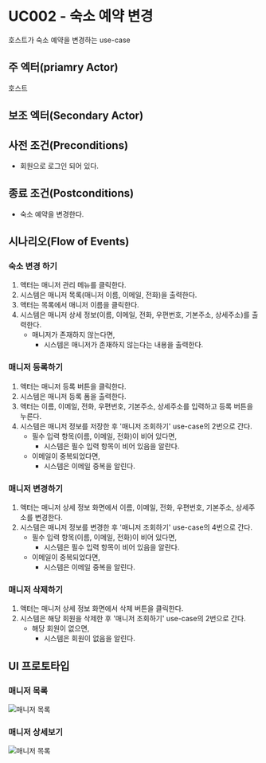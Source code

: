 # UC002 - 숙소 예약 변경

호스트가 숙소 예약을 변경하는 use-case

## 주 엑터(priamry Actor)

호스트

## 보조 엑터(Secondary Actor)

## 사전 조건(Preconditions)

- 회원으로 로그인 되어 있다.

## 종료 조건(Postconditions)

- 숙소 예약을 변경한다.

## 시나리오(Flow of Events)

### 숙소 변경 하기

1. 액터는 매니저 관리 메뉴를 클릭한다.
2. 시스템은 매니저 목록(매니저 이름, 이메일, 전화)을 출력한다.
3. 액터는 목록에서 매니저 이름을 클릭한다.
4. 시스템은 매니저 상세 정보(이름, 이메일, 전화, 우편번호, 기본주소, 상세주소)를 출력한다.
    - 매니저가 존재하지 않는다면, 
        - 시스템은 매니저가 존재하지 않는다는 내용을 출력한다.
    
### 매니저 등록하기

1. 액터는 매니저 등록 버튼을 클릭한다.
2. 시스템은 매니저 등록 폼을 출력한다.
3. 액터는 이름, 이메일, 전화, 우편번호, 기본주소, 상세주소를 입력하고 등록 버튼을 누른다.
4. 시스템은 매니저 정보를 저장한 후 '매니저 조회하기' use-case의 2번으로 간다.
    - 필수 입력 항목(이름, 이메일, 전화)이 비어 있다면,
        - 시스템은 필수 입력 항목이 비어 있음을 알란다.
    - 이메일이 중복되었다면,
        - 시스템은 이메일 중복을 알린다.

### 매니저 변경하기

1. 액터는 매니저 상세 정보 화면에서 이름, 이메일, 전화, 우편번호, 기본주소, 상세주소를 변경한다.
2. 시스템은 매니저 정보를 변경한 후 '매니저 조회하기' use-case의 4번으로 간다.
    - 필수 입력 항목(이름, 이메일, 전화)이 비어 있다면,
        - 시스템은 필수 입력 항목이 비어 있음을 알란다.
    - 이메일이 중복되었다면,
        - 시스템은 이메일 중복을 알린다.

### 매니저 삭제하기

1. 액터는 매니저 상세 정보 화면에서 삭제 버튼을 클릭한다.
2. 시스템은 해당 회원을 삭제한 후 '매니저 조회하기' use-case의 2번으로 간다.
    - 해당 회원이 없으면,
        - 시스템은 회원이 없음을 알린다.

## UI 프로토타입

### 매니저 목록
![매니저 목록](./images/uc002-list.png)

### 매니저 상세보기
![매니저 목록](./images/uc002-detail.png)